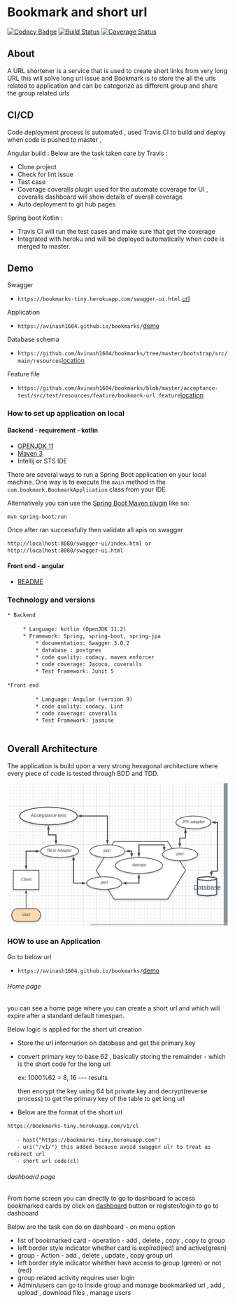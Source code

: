 # Bookmark and short url
[![Codacy Badge](https://api.codacy.com/project/badge/Grade/8371e285f3ff48ba9df64ade01279eed)](https://app.codacy.com/manual/Avinash1604/bookmarks?utm_source=github.com&utm_medium=referral&utm_content=Avinash1604/bookmarks&utm_campaign=Badge_Grade_Dashboard)
[![Build Status](https://travis-ci.com/Avinash1604/bookmarks.svg?branch=master)](https://travis-ci.com/Avinash1604/bookmarks) [![Coverage Status](https://coveralls.io/repos/github/Avinash1604/bookmarks/badge.svg?branch=master&kill_cache=1)](https://coveralls.io/github/Avinash1604/bookmarks?branch=master)
## About
A URL shortener is a service that is used to create short links from very long URL this will solve long url issue and Bookmark is to store the all the urls related to application and can be categorize as different group and share the group related urls


## CI/CD 
 
Code deployment process is automated , used Travis CI to build and deploy when code is pushed to master , 

Angular build :
Below are the task taken care by Travis :
* Clone project 
* Check for lint issue 
* Test case 
* Coverage 
 coveralls plugin used for the automate coverage for UI , coveralls dashboard will show details of overall coverage
* Auto deployment to git hub pages 

Spring boot Kotlin : 
* Travis CI will run the test cases and make sure that get the coverage 
* Integrated with heroku and will be deployed automatically when code is merged to master.

## Demo 
Swagger
* `https://bookmarks-tiny.herokuapp.com/swagger-ui.html` [url](https://bookmarks-tiny.herokuapp.com/swagger-ui.html)

Application 
* `https://avinash1604.github.io/bookmarks/`[demo](https://avinash1604.github.io/bookmarks/)

Database schema  
* `https://github.com/Avinash1604/bookmarks/tree/master/bootstrap/src/main/resources`[location](https://github.com/Avinash1604/bookmarks/tree/master/bootstrap/src/main/resources)

Feature file  
* `https://github.com/Avinash1604/bookmarks/blob/master/acceptance-test/src/test/resources/feature/bookmark-url.feature`[location](https://github.com/Avinash1604/bookmarks/blob/master/acceptance-test/src/test/resources/feature/bookmark-url.feature)


### How to set up application on local
#### Backend - requirement - kotlin
 - [OPENJDK 11](https://jdk.java.net/11/)
 - [Maven 3](https://maven.apache.org)
 - Intellij or STS IDE 
 
 There are several ways to run a Spring Boot application on your local machine. One way is to execute the `main` method in the `com.bookmark.BookmarkApplication` class from your IDE.
 
 Alternatively you can use the [Spring Boot Maven plugin](https://docs.spring.io/spring-boot/docs/current/reference/html/build-tool-plugins-maven-plugin.html) like so:
 
 ```shell
 mvn spring-boot:run
 ```
 Once after ran successfully then validate all apis on swagger 
 ```swagger
http://localhost:8080/swagger-ui/index.html or http://localhost:8080/swagger-ui.html
```
#### Front end - angular
 - [README](https://github.com/Avinash1604/bookmarks/blob/master/bookmark-ui/README.md)
### Technology and versions 
```
* Backend

	 * Language: kotlin (OpenJDK 11.2)
	 * Framework: Spring, spring-boot, spring-jpa
         * documentation: Swagger 3.0.2
         * database : postgres 
         * code quality: codacy, maven enforcer 
         * code coverage: Jacoco, coveralls
         * Test Framework: Junit 5 

*Front end 

         * Language: Angular (version 9)
         * code quality: codacy, Lint  
         * code coverage: coveralls
         * Test Framework: jasmine
  
```
## Overall Architecture
The application is build upon a very strong hexagonal architecture where every piece of code is tested through BDD and TDD.

![](docs/arch-design.png)

### HOW to use an Application 
 Go to below url
* `https://avinash1604.github.io/bookmarks/`[demo](https://avinash1604.github.io/bookmarks/)

###### Home page 
you can see a home page where you can create a short url and which will expire after a standard default timespan. 

Below logic is applied for the short url creation  

 - Store the url information on database and get the primary key 
 - convert primary key to base 62 , basically storing the remainder - which is the short code for the long url
    
    ex: 1000%62 = 8, 16 --- results 
    
    then encrypt the key using 64 bit private key and decrypt(reverse process) to get the primary key of the table to get long url
    
 - Below are the format of the short url 
 ```
 https://bookmarks-tiny.herokuapp.com/v1/cl 
 
    - host("https://bookmarks-tiny.herokuapp.com")
    - uri("/v1/") this added because avoid swagger ulr to treat as redirect url
    - short url code(cl)
  ```
    
###### dashboard page 
 From home screen you can directly to go to dashboard to access bookmarked cards by click on [dashboard](https://avinash1604.github.io/bookmarks/dashboard/all-links) button or register/login to go to dashboard
  
  Below are the task can do on dashboard - on menu option
   
   -  list of bookmarked card - operation - add , delete , copy , copy to group
   -  left border style indicator whether card is expired(red) and active(green)
   -  group - Action - add , delete , update , copy group url 
   -  left border style indicator whether have access to group (green) or  not (red)
   -  group related activity requires user login 
   -  Admin/users can go to inside group and manage bookmarked url , add , upload , download files , manage users 

 

 
    
    